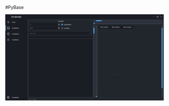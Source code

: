 #PyBase

![PyBase](https://github.com/Ailson-Araujo/GUI-PyBase/blob/master/UI_files/screenshot/pybase.jpg)